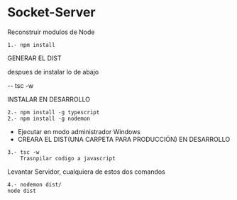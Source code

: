 # Socket-Server

Reconstruir modulos de Node

```
1.- npm install
```
GENERAR EL DIST

despues de instalar lo de abajo 

--  tsc -w

INSTALAR EN DESARROLLO
```
2.- npm install -g typescript
2.- npm install -g nodemon

```

* Ejecutar en modo administrador Windows
* CREARA EL DIST(UNA CARPETA PARA PRODUCCIÓN) EN DESARROLLO

```
3.- tsc -w
    Trasnpilar codigo a javascript

```

Levantar Servidor, cualquiera de estos dos comandos
```
4.- nodemon dist/
node dist
```